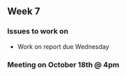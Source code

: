 ## Week 7

### Issues to work on
- Work on report due Wednesday


### Meeting on October 18th @ 4pm

